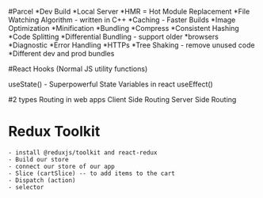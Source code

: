 #Parcel
*Dev Build
*Local Server
*HMR = Hot Module Replacement
*File Watching Algorithm - written in C++
*Caching - Faster Builds
*Image Optimization
*Minification
*Bundling
*Compress
*Consistent Hashing
*Code Splitting
*Differential Bundling - support older *browsers
*Diagnostic
*Error Handling
*HTTPs
*Tree Shaking - remove unused code
*Different dev and prod bundles




#React Hooks
(Normal JS utility functions)

useState() - Superpowerful State Variables in react
useEffect()


#2 types Routing in web apps
Client Side Routing
Server Side Routing




# Redux Toolkit

    - install @reduxjs/toolkit and react-redux
    - Build our store
    - connect our store of our app
    - Slice (cartSlice) -- to add items to the cart
    - Dispatch (action)
    - selector